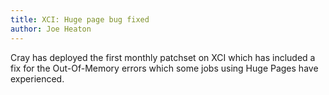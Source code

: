 ```yaml
---
title: XCI: Huge page bug fixed
author: Joe Heaton
---
```


Cray has deployed the first monthly patchset on XCI which has included a fix for the Out-Of-Memory errors which some jobs using Huge Pages have experienced.
